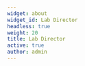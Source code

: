 ```yaml
---
widget: about
widget_id: Lab Director
headless: true
weight: 20
title: Lab Director
active: true
author: admin
---
```

